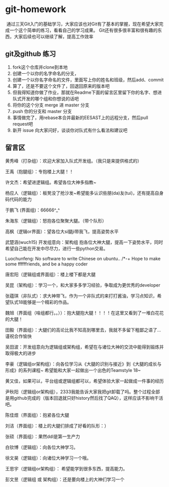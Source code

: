 ﻿# git-homework
﻿
通过三天Git入门的基础学习，大家应该也对Git有了基本的掌握，现在希望大家完成一个这个简单的练习，看看自己的学习成果。
Git还有很多很丰富和很有趣的东西，大家后续也可以继续了解，提高工作效率

## git及github 练习

1. fork这个仓库并clone到本地
2. 创建一个以你的名字命名的分支，
3. 创建一个以你名字命名的文件，里面写上你的姓名和班级，然后add、commit
4. 算了，还是不要这个文件了，回退回原来的版本吧
5. 但我得知道你做了作业，那就在Readme下面的留言区里留下你的名字、想进队式开发的哪个组和你想说的话吧
5. 将你的这个分支 merge 进 master 分支
6. push 你的分支和 master 分支
7. 事情做完了，用rebase本合并最新的EESAST上的远程分支，然后pull request吧
8. 新开 issue 向大家问好，谈谈你对队式有什么看法和建议吧

## 留言区
黄秀峰（打杂组）：欢迎大家加入队式开发组。（我只是来提供格式的）

王禹（抱腿组）：专抱楼上大腿！！

许文杰：希望进逻辑组。希望各位大神多指教~

杨应人（逻辑组）：板凳没了抢沙发~希望能多认识些朋(da)友(tui)，还有提高自身码代码的能力

于鹏飞 (界面组)：66666^_^

朱海东（逻辑组）：怒抱各位聚聚大腿。（带个队形）

高枫（逻辑or界面）：望各位大si腿ji带我飞，提高姿势水平

武楚涵(wuch15)
开发组意向：架构组
抱各位大神大腿，提高一下姿势水平，同时希望自己能在开发中尽尽力，进行一些python交易。

Luochunfeng: No software to write Chinese on ubuntu.. /*-+
             Hope to make some ffffffriends, and be a happy coder
			 
唐宏阳（逻辑组或界面组）：楼上楼下都是大腿

吴昆（架构组）：学习一个，和大家多多学习经验，争取成为更优秀的developer

张蕴琪（非队式）：求大神带飞，作为一个非队式的来打打酱油，学习点知识，希望队式18能够是一个精彩的作品。

魏旭（界面组（啥组都行。。））：抱大腿抱大腿！！！！在这里又看到了一堆白花花的大腿！

田毅（界面组）：大腿们的高论比我不知高到哪里去，我就不多留下粗鄙之语了...谨祝合作愉快

吴田波：开发组意向为逻辑组或架构组，希望在与诸位大神的交流中能得到锻炼并取得极大的进步

李豪（逻辑组or架构组）：向各位学习从《大腿的识别与接近》到《大腿的成长与形成》的系列课程~ 希望能和大家一起做出一个出色的Teamstyle 18~

黄又佳，如果可以，平台组或逻辑组都可以，希望体验大家一起做成一件事的经历

尹秋阳（逻辑组or架构组），2333我能告诉大家我把git卸载了吗。整个过程全部是用github完成的（版本回退就只好history然后找了QAQ），这样应该不影响干活吧。

陈佳煜（界面组）：抱紧各位大腿

刘洁（界面组）：楼上的大腿们排成了好看的队形：）

张硕（界面组）：果然ddl是第一生产力

白钦博（逻辑组）：向各位大神学习。

徐文昊（逻辑组）：向诸位大神学习一个哦。

王思宇（逻辑组or架构组）： 希望能学到很多东西，提高能力。

彭文昱（逻辑组 或 架构组）：还是要向楼上的大神们学习一个
